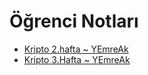 # Öğrenci Notları

<!--Index-->

- [Kripto 2.hafta ~ YEmreAk](./%C3%96%C4%9Frenci%20Notlar%C4%B1/Kripto%202.hafta%20~%20YEmreAk.pdf)
- [Kripto 3.Hafta ~ YEmreAk](./%C3%96%C4%9Frenci%20Notlar%C4%B1/Kripto%203.Hafta%20~%20YEmreAk.pdf)

<!--Index-->
